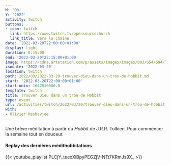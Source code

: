```yaml
---
M: '03'
Y: '2022'
activity: twitch
buttons:
- icon: twitch
  link: https://www.twitch.tv/opensourcechurch
  link_title: Vers la chaine
date: '2022-03-20T22:00:00+01:00'
display: light
duration: 0:15:00
end: '2022-03-20T22:15:00+01:00'
image: https://cdna.artstation.com/p/assets/images/images/003/654/594/large/sam-robberechts-finalrender1.jpg
isodate: '2022-03-20'
location: twitch
path: 2022/03/2022-03-20-trouver-dieu-dans-un-trou-de-hobbit.md
start: '2022-03-20T22:00:00+01:00'
start-unix: 1647810000.0
template: twitch
title: Trouver Dieu dans un trou de Hobbit
type: event
url: /activities/twitch/2022/03/20/trouver-dieu-dans-un-trou-de-hobbit
with:
- Olivier Keshavjee
---
```

Une brève méditation à partir du *Hobbit* de J.R.R. Tolkien. Pour commencer la semaine tout en douceur.



#### Replay des dernières médithobbitations

{{< youtube_playlist PLCjY_teexXiBpyPEGZjV-NTt7KRmJs9X_ >}}